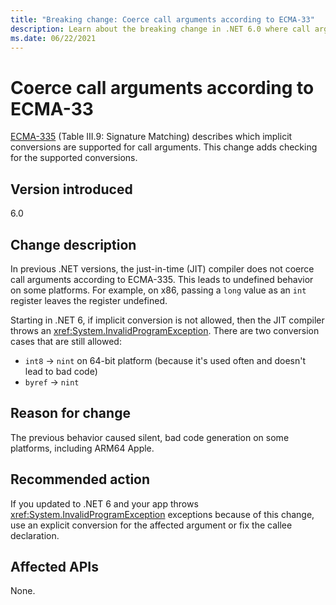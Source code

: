 ```yaml
---
title: "Breaking change: Coerce call arguments according to ECMA-33"
description: Learn about the breaking change in .NET 6.0 where call arguments are coerced according to ECMA-33.
ms.date: 06/22/2021
---
```

# Coerce call arguments according to ECMA-33

[ECMA-335](https://www.ecma-international.org/publications-and-standards/standards/ecma-335/) (Table III.9: Signature Matching) describes which implicit conversions are supported for call arguments. This change adds checking for the supported conversions.

## Version introduced

6.0

## Change description

In previous .NET versions, the just-in-time (JIT) compiler does not coerce call arguments according to ECMA-335. This leads to undefined behavior on some platforms. For example, on x86, passing a `long` value as an `int` register leaves the register undefined.

Starting in .NET 6, if implicit conversion is not allowed, then the JIT compiler throws an <xref:System.InvalidProgramException>. There are two conversion cases that are still allowed:

- `int8` -> `nint` on 64-bit platform (because it's used often and doesn't lead to bad code)
- `byref` -> `nint`

## Reason for change

The previous behavior caused silent, bad code generation on some platforms, including ARM64 Apple.

## Recommended action

If you updated to .NET 6 and your app throws <xref:System.InvalidProgramException> exceptions because of this change, use an explicit conversion for the affected argument or fix the callee declaration.

## Affected APIs

None.

<!--

### Category

Just-in-time (JIT) compiler

-->
